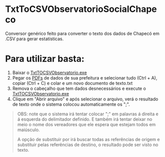 # TxtToCSVObservatorioSocialChapeco
Conversor genérico feito para converter o texto dos dados de Chapecó em .CSV para gerar estatísticas.

<h1 id="header-1">Para utilizar basta:</h1>
<ol>
  <li>Baixar o <a class="js-navigation-open" title="TxtTOCSVObservatorio.exe" id="7003021866aeb19adba87a39472bf741-a2579beb9d115585c1a928bd021e49f034502d60" href="/FabricioCoimbra/ObservatorioSocialChapeco_Conversor/blob/master/Execut%C3%A1vel/TxtTOCSVObservatorio.exe">TxtTOCSVObservatorio.exe</a></li>
  <li>Pegar os <a class="js-navigation-open" title="Documentos de exemplo 2017 a 2019" id="4330253697ef87d348ab8fc1809bdf9b-3d04e5b56f6ba60ced72e74bf4d42af9f3b4d92f" href="/FabricioCoimbra/ObservatorioSocialChapeco_Conversor/tree/master/Documentos%20de%20exemplo%202017%20a%202019">PDFs</a> de dados de sua prefeitura e  selecionar tudo (Ctrl + A), copiar (Ctrl + C) e colar e um novo documento de texto.txt</li>
  <li>Remova o cabeçalho que tem dados desnecessários e execute o <a class="js-navigation-open" title="TxtTOCSVObservatorio.exe" id="7003021866aeb19adba87a39472bf741-a2579beb9d115585c1a928bd021e49f034502d60" href="/FabricioCoimbra/ObservatorioSocialChapeco_Conversor/blob/master/Execut%C3%A1vel/TxtTOCSVObservatorio.exe">TxtTOCSVObservatorio.exe</a></li>
  <li>Clique em "Abrir arquivo" e após selecionar o arquivo, verá o resultado de texto onde o sistema colocou automaticamente os ";".</li>
</ol>

<blockquote>
  <p> OBS: note que o sistema irá tentar colocar ";" em palavras á direita e á esquerda do delimitador definido. E também irá tentar deixar no meio o nome dos vereadores que ele espera que estejam todos em maiúsculo.</p>

  <p> A opção de substituir por irá buscar todas as referências de origem e substituir pelas referências de destino, o resultado pode ser visto no texto.
</p>
</blockquote>
